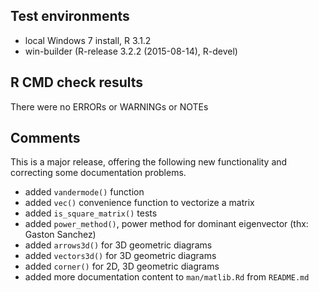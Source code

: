 ## Test environments
* local Windows 7 install, R 3.1.2
* win-builder (R-release 3.2.2 (2015-08-14), R-devel)

## R CMD check results
There were no ERRORs or WARNINGs or NOTEs

## Comments
This is a major release, offering the following new functionality and correcting some documentation
problems.

- added `vandermode()` function
- added `vec()` convenience function to vectorize a matrix
- added `is_square_matrix()` tests
- added `power_method()`, power method for dominant eigenvector (thx: Gaston Sanchez)
- added `arrows3d()` for 3D geometric diagrams
- added `vectors3d()` for 3D geometric diagrams
- added `corner()` for 2D, 3D geometric diagrams
- added more documentation content to `man/matlib.Rd` from `README.md`


